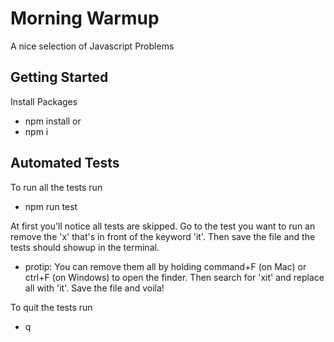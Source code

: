 # Morning Warmup

A nice selection of Javascript Problems

## Getting Started

Install Packages

- npm install
  or
- npm i

## Automated Tests

To run all the tests run

- npm run test

At first you'll notice all tests are skipped. Go to the test you want to run an remove the 'x' that's in front of the keyword 'it'. Then save the file and the tests should showup in the terminal.

- protip: You can remove them all by holding command+F (on Mac) or ctrl+F (on Windows) to open the finder. Then search for 'xit' and replace all with 'it'. Save the file and voila!

To quit the tests run

- q
